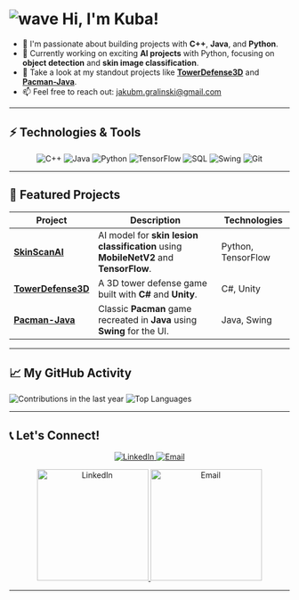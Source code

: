 # ![wave](https://raw.githubusercontent.com/MartinHeinz/MartinHeinz/master/wave.gif) Hi, I'm Kuba!

- 🎯 I'm passionate about building projects with **C++**, **Java**, and **Python**.
- 🌱 Currently working on exciting **AI projects** with Python, focusing on **object detection** and **skin image classification**.
- 💼 Take a look at my standout projects like **[TowerDefense3D](https://github.com/JakubGralinski/TowerDefense3D)** and **[Pacman-Java](https://github.com/JakubGralinski/Pacman-Java)**.
- 📫 Feel free to reach out: [jakubm.gralinski@gmail.com](mailto:jakubm.gralinski@gmail.com)

---

## ⚡ Technologies & Tools

<p align="center">
    <img src="https://img.shields.io/badge/C++-00599C?style=for-the-badge&logo=c%2B%2B&logoColor=white" alt="C++">
    <img src="https://img.shields.io/badge/Java-ED8B00?style=for-the-badge&logo=java&logoColor=white" alt="Java">
    <img src="https://img.shields.io/badge/Python-FFD43B?style=for-the-badge&logo=python&logoColor=blue" alt="Python">
    <img src="https://img.shields.io/badge/TensorFlow-FF6F00?style=for-the-badge&logo=tensorflow&logoColor=white" alt="TensorFlow">
    <img src="https://img.shields.io/badge/SQL-4479A1?style=for-the-badge&logo=postgresql&logoColor=white" alt="SQL">
    <img src="https://img.shields.io/badge/Swing-007396?style=for-the-badge&logo=java&logoColor=white" alt="Swing">
    <img src="https://img.shields.io/badge/Git-F05032?style=for-the-badge&logo=git&logoColor=white" alt="Git">
</p>

---

## 🚀 Featured Projects

| Project        | Description                                                            | Technologies   |
| -------------- | ---------------------------------------------------------------------- | -------------- |
| [**SkinScanAI**](https://github.com/JakubGralinski/SkinScanAI)  | AI model for **skin lesion classification** using **MobileNetV2** and **TensorFlow**.  | Python, TensorFlow |
| [**TowerDefense3D**](https://github.com/JakubGralinski/TowerDefense3D)  | A 3D tower defense game built with **C#** and **Unity**.   | C#, Unity  |
| [**Pacman-Java**](https://github.com/JakubGralinski/Pacman-Java)  | Classic **Pacman** game recreated in **Java** using **Swing** for the UI.  | Java, Swing  |

---

## 📈 My GitHub Activity

![Contributions in the last year](https://github-readme-streak-stats.herokuapp.com?user=JakubGralinski&theme=highcontrast&hide_border=true&date_format=j%20M%5B%20Y%5D)
![Top Languages](https://github-readme-stats.vercel.app/api/top-langs/?username=JakubGralinski&layout=compact&theme=highcontrast&hide_border=true)

---

## 📞 Let's Connect!

<p align="center">
    <a href="https://linkedin.com/in/your-link" target="_blank">
        <img src="https://img.shields.io/badge/LinkedIn-0077B5?style=for-the-badge&logo=linkedin&logoColor=white" alt="LinkedIn">
    </a>
    <a href="mailto:jakubm.gralinski@gmail.com">
        <img src="https://img.shields.io/badge/Email-D14836?style=for-the-badge&logo=gmail&logoColor=white" alt="Email">
    </a>
</p>

<div align="center">
    <a href="https://linkedin.com/in/your-link" target="_blank">
        <img src="https://your_image_link_here.com" width="200" height="200" alt="LinkedIn">
    </a>
    <a href="mailto:jakubm.gralinski@gmail.com" target="_blank">
        <img src="https://your_image_link_here.com" width="200" height="200" alt="Email">
    </a>
</div>

---

